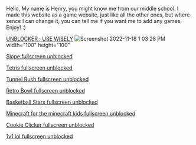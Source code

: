 Hello, My name is Henry, you might know me from our middle school. I made this website as a game website, just like all the other ones, but where sence I can change it, you can tell me if you want me to add any games. Enjoy! :)                                                                             

[UNBLOCKER ; USE WISELY](https://holy-unblocker--hankypoo7.repl.co/?q#) 
![Screenshot 2022-11-18 1 03 28 PM](https://user-images.githubusercontent.com/100436822/202782838-52f3fe17-dfee-4527-8cc6-ce3bfe495050.png)width="100" height="100"

[Slope fullscreen unblocked](https://slope-game.hankypoo71.repl.co/)

[Tetris fullscreen unblocked](https://goldendev.tech/tetris)

[Tunnel Rush fullscreen unblocked](https://cyclonehacks-git-main-cyclonehacks.vercel.app/Pages/games/tunnelrush/)

[Retro Bowl fullscreen unblocked](https://falloutscript.github.io/Retrobowl/)

[Basketball Stars fullscreen unblocked](https://cyclonehacks-git-main-cyclonehacks.vercel.app/Pages/games/basketball-stars/index.html)

[Minecraft for the minecraft kids fullscreen unblocked](https://cyclonehacks-git-main-cyclonehacks.vercel.app/Pages/games/Minecraft/)

[Cookie Clicker fullscreen unblocked](https://cyclonehacks-git-main-cyclonehacks.vercel.app/Pages/games/cookie-clicker/)

[1v1 lol fullscreen unblocked](https://holy-unblocker--hankypoo7.repl.co/service/hvtrs8%2F-1t1%2Clml-)
